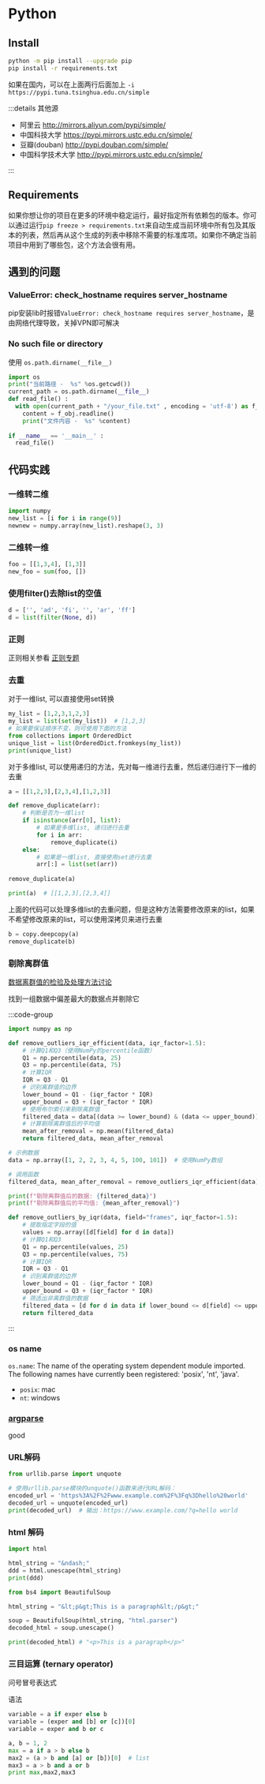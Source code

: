 # Python

## Install

```bash
python -m pip install --upgrade pip
pip install -r requirements.txt
```

如果在国内，可以在上面两行后面加上 `-i https://pypi.tuna.tsinghua.edu.cn/simple`

:::details 其他源

- 阿里云 <http://mirrors.aliyun.com/pypi/simple/>
- 中国科技大学 <https://pypi.mirrors.ustc.edu.cn/simple/>
- 豆瓣(douban) <http://pypi.douban.com/simple/>  
- 中国科学技术大学 <http://pypi.mirrors.ustc.edu.cn/simple/>

:::

## Requirements

如果你想让你的项目在更多的环境中稳定运行，最好指定所有依赖包的版本。你可以通过运行`pip freeze > requirements.txt`来自动生成当前环境中所有包及其版本的列表，然后再从这个生成的列表中移除不需要的标准库项。如果你不确定当前项目中用到了哪些包，这个方法会很有用。

## 遇到的问题

### ValueError: check_hostname requires server_hostname

pip安装lib时报错`ValueError: check_hostname requires server_hostname`，是由网络代理导致，关掉VPN即可解决

### No such file or directory

使用 `os.path.dirname(__file__)`

```py
import os
print("当前路径 -  %s" %os.getcwd())
current_path = os.path.dirname(__file__)
def read_file() :
  with open(current_path + "/your_file.txt" , encoding = 'utf-8') as f_obj :
    content = f_obj.readline()
    print("文件内容 -  %s" %content)
 
if __name__ == '__main__' :
  read_file()
```

## 代码实践

### 一维转二维

```py
import numpy
new_list = [i for i in range(9)]
newnew = numpy.array(new_list).reshape(3, 3)
```

### 二维转一维

```py
foo = [[1,3,4], [1,3]]
new_foo = sum(foo, [])
```

### 使用filter()去除list的空值

```py
d = ['', 'ad', 'fi', '', 'ar', 'ff']
d = list(filter(None, d))
```

### 正则

正则相关参看 [正则专题](./regex)

### 去重

对于一维list, 可以直接使用set转换

```py
my_list = [1,2,3,1,2,3]
my_list = list(set(my_list))  # [1,2,3]
# 如果要保证顺序不变，则可使用下面的方法
from collections import OrderedDict  
unique_list = list(OrderedDict.fromkeys(my_list))  
print(unique_list)
```

对于多维list, 可以使用递归的方法，先对每一维进行去重，然后递归进行下一维的去重

```py
a = [[1,2,3],[2,3,4],[1,2,3]]

def remove_duplicate(arr):
    # 判断是否为一维list
    if isinstance(arr[0], list):
        # 如果是多维list, 递归进行去重
        for i in arr:
            remove_duplicate(i)
    else:
        # 如果是一维list, 直接使用set进行去重
        arr[:] = list(set(arr))
        
remove_duplicate(a)

print(a)  # [[1,2,3],[2,3,4]]
```

上面的代码可以处理多维list的去重问题，但是这种方法需要修改原来的list，如果不希望修改原来的list，可以使用深拷贝来进行去重

```py
b = copy.deepcopy(a)
remove_duplicate(b)
```

### 剔除离群值

[数据离群值的检验及处理方法讨论](https://www.dxhx.pku.edu.cn/article/2018/1000-8438/20180812.shtml)

找到一组数据中偏差最大的数据点并剔除它

:::code-group

```py [普通数组]
import numpy as np

def remove_outliers_iqr_efficient(data, iqr_factor=1.5):
    # 计算Q1和Q3（使用NumPy的percentile函数）
    Q1 = np.percentile(data, 25)
    Q3 = np.percentile(data, 75)
    # 计算IQR
    IQR = Q3 - Q1
    # 识别离群值的边界
    lower_bound = Q1 - (iqr_factor * IQR)
    upper_bound = Q3 + (iqr_factor * IQR)
    # 使用布尔索引来剔除离群值
    filtered_data = data[(data >= lower_bound) & (data <= upper_bound)]
    # 计算剔除离群值后的平均值
    mean_after_removal = np.mean(filtered_data)
    return filtered_data, mean_after_removal

# 示例数据
data = np.array([1, 2, 2, 3, 4, 5, 100, 101])  # 使用NumPy数组

# 调用函数
filtered_data, mean_after_removal = remove_outliers_iqr_efficient(data)

print(f"剔除离群值后的数据: {filtered_data}")
print(f"剔除离群值后的平均值: {mean_after_removal}")
```

```py [结构体数组]
def remove_outliers_by_iqr(data, field="frames", iqr_factor=1.5):
    # 提取指定字段的值
    values = np.array([d[field] for d in data])
    # 计算Q1和Q3
    Q1 = np.percentile(values, 25)
    Q3 = np.percentile(values, 75)
    # 计算IQR
    IQR = Q3 - Q1
    # 识别离群值的边界
    lower_bound = Q1 - (iqr_factor * IQR)
    upper_bound = Q3 + (iqr_factor * IQR)
    # 筛选出非离群值的数据
    filtered_data = [d for d in data if lower_bound <= d[field] <= upper_bound]
    return filtered_data
```

:::

### os name

`os.name`: The name of the operating system dependent module imported. The following names have currently been registered: 'posix', 'nt', 'java'.

- `posix`: mac
- `nt`: windows

### [argparse]

good

### URL解码

```py
from urllib.parse import unquote

# 使用urllib.parse模块的unquote()函数来进行URL解码：
encoded_url = 'https%3A%2F%2Fwww.example.com%2F%3Fq%3Dhello%20world'
decoded_url = unquote(encoded_url)
print(decoded_url)  # 输出：https://www.example.com/?q=hello world
```

### html 解码

```py
import html

html_string = "&ndash;"
ddd = html.unescape(html_string)
print(ddd)
```

```py
from bs4 import BeautifulSoup

html_string = "&lt;p&gt;This is a paragraph&lt;/p&gt;"

soup = BeautifulSoup(html_string, "html.parser")
decoded_html = soup.unescape()

print(decoded_html) # "<p>This is a paragraph</p>"
```

[argparse]: https://docs.python.org/zh-cn/3.11/library/argparse.html

### 三目运算 (ternary operator)

问号冒号表达式

语法

```py
variable = a if exper else b
variable = (exper and [b] or [c])[0]
variable = exper and b or c
```

```py
a, b = 1, 2
max = a if a > b else b
max2 = (a > b and [a] or [b])[0]  # list
max3 = a > b and a or b
print max,max2,max3
```
